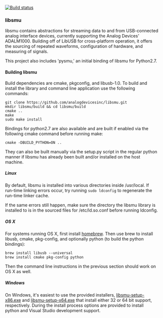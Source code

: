[![Build status](https://ci.appveyor.com/api/projects/status/p30uj8rqulrxsqvs/branch/master?svg=true)](https://ci.appveyor.com/project/analogdevicesinc/libsmu/branch/master)

### libsmu

libsmu contains abstractions for streaming data to and from USB-connected
analog interface devices, currently supporting the Analog Devices' ADALM1000.
Building off of LibUSB for cross-platform operation, it offers the sourcing of
repeated waveforms, configuration of hardware, and measuring of signals.

This project also includes 'pysmu,' an initial binding of libsmu for Python2.7.

#### Building libsmu

Build dependencies are cmake, pkgconfig, and libusb-1.0. To build and install
the library and command line application use the following commands:

```
git clone https://github.com/analogdevicesinc/libsmu.git
mkdir libsmu/build && cd libsmu/build
cmake ..
make
sudo make install
```

Bindings for python2.7 are also available and are built if enabled via the
following cmake command before running make:

```
cmake -DBUILD_PYTHON=ON ..
```

They can also be built manually via the setup.py script in the regular python
manner if libsmu has already been built and/or installed on the host machine.

##### Linux

By default, libsmu is installed into various directories inside /usr/local. If
run-time linking errors occur, try running `sudo ldconfig` to regenerate the
run-time linker cache.

If the same errors still happen, make sure the directory the libsmu library is
installed to is in the sourced files for /etc/ld.so.conf before running
ldconfig.

##### OS X

For systems running OS X, first install [homebrew](http://brew.sh). Then use
brew to install libusb, cmake, pkg-config, and optionally python (to build the
python bindings):

```
brew install libusb --universal
brew install cmake pkg-config python
```

Then the command line instructions in the previous section should work on OS X
as well.

##### Windows

On Windows, it's easiest to use the provided installers,
[libsmu-setup-x86.exe](https://ci.appveyor.com/api/projects/analogdevicesinc/libsmu/artifacts/libsmu-setup-x86.exe?branch=master&job=Configuration%3A%20Release) and
[libsmu-setup-x64.exe](https://ci.appveyor.com/api/projects/analogdevicesinc/libsmu/artifacts/libsmu-setup-x64.exe?branch=master&job=Configuration%3A%20Release)
that install either 32 or 64 bit support, respectively. During the
install process options are provided to install python and Visual Studio
development support.

